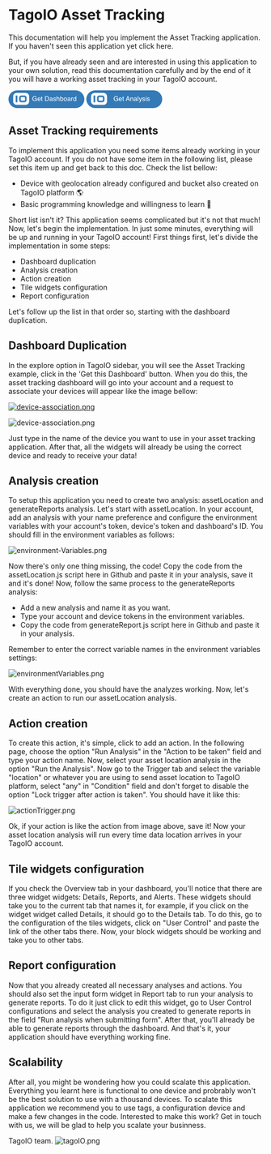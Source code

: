 # TagoIO Asset Tracking

This documentation will help you implement the Asset Tracking application. If you haven't seen this application yet click here.

But, if you have already seen and are interested in using this application to your own solution, read this documentation carefully and by the end of it you will have a working asset tracking in your TagoIO account.

[![Get Dashboard](/images/getdashboard.png)](https://admin.develop.tago.io/explore)
[![Get Dashboard](https://github.com/tago-io/explore-asset-tracking/blob/master/images/getAnalysis.png)](https://admin.develop.tago.io/explore)

## Asset Tracking requirements
To implement this application you need some items already working in your TagoIO account. If you do not have some item in the following list, please set this item up and get back to this doc. Check the list bellow:

- Device with geolocation already configured and bucket also created on TagoIO platform 🌎
- Basic programming knowledge and willingness to learn :rocket:

Short list isn't it? This application seems complicated but it's not that much! Now, let's begin the implementation. In just some minutes, everything will be up and running in your TagoIO account! First things first, let's divide the implementation in some steps:

- Dashboard duplication
- Analysis creation
- Action creation
- Tile widgets configuration
- Report configuration

Let's follow up the list in that order so, starting with the dashboard duplication.

## Dashboard Duplication
In the explore option in TagoIO sidebar, you will see the Asset Tracking example, click in the 'Get this Dashboard' button. When you do this, the asset tracking dashboard will go into your account and a request to associate your devices will appear like the image bellow:

[![device-association.png](https://i.postimg.cc/5tDx5g7C/Screenshot-2019-07-08-Dashboard-Asset-Tracking-2.png)](https://admin.develop.tago.io/explore)

![device-association.png](https://i.postimg.cc/5tDx5g7C/Screenshot-2019-07-08-Dashboard-Asset-Tracking-2.png)

Just type in the name of the device you want to use in your asset tracking application. After that, all the widgets will already be using the correct device and ready to receive your data!

## Analysis creation
To setup this application you need to create two analysis: assetLocation and generateReports analysis. Let's start with assetLocation. In your account, add an analysis with your name preference and configure the environment variables with your account's token, device's token and dashboard's ID. You should fill in the environment variables as follows:

![environment-Variables.png](https://i.postimg.cc/3NwbdFKy/environment-Variables.png)

Now there's only one thing missing, the code! Copy the code from the assetLocation.js script here in Github and paste it in your analysis, save it and it's done! Now, follow the same process to the generateReports analysis:
- Add a new analysis and name it as you want.
- Type your account and device tokens in the environment variables.
- Copy the code from generateReport.js script here in Github and paste it in your analysis.

Remember to enter the correct variable names in the environment variables settings:

![environmentVariables.png](https://i.postimg.cc/X7qYbM0W/variable-Reports.png)

With everything done, you should have the analyzes working. Now, let's create an action to run our assetLocation analysis.

## Action creation
To create this action, it's simple, click to add an action. In the following page, choose the option "Run Analysis" in the "Action to be taken" field and type your action name. Now, select your asset location analysis in the option "Run the Analysis". Now go to the Trigger tab and select the variable "location" or whatever you are using to send asset location to TagoIO platform, select "any" in "Condition" field and don't forget to disable the option "Lock trigger after action is taken". You should have it like this:

![actionTrigger.png](https://i.postimg.cc/bwfWRbg5/Screenshot-2019-07-08-Action-Run-Insertion-with-correct-locati.png)

Ok, if your action is like the action from image above, save it! Now your asset location analysis will run every time data location arrives in your TagoIO account.

## Tile widgets configuration
If you check the Overview tab in your dashboard, you'll notice that there are three widget widgets: Details, Reports, and Alerts. These widgets should take you to the current tab that names it, for example, if you click on the widget widget called Details, it should go to the Details tab. To do this, go to the configuration of the tiles widgets, click on "User Control" and paste the link of the other tabs there. Now, your block widgets should be working and take you to other tabs.

## Report configuration
Now that you already created all necessary analyses and actions. You should also set the input form widget in Report tab to run your analysis to generate reports. To do it just click to edit this widget, go to User Control configurations and select the analysis you created to generate reports in the field "Run analysis when submitting form". After that, you'll already be able to generate reports through the dashboard. And that's it, your application should have everything working fine.

## Scalability
After all, you might be wondering how you could scalate this application. Everything you learnt here is functional to one device and probrably won't be the best solution to use with a thousand devices. To scalate this application we recommend you to use tags, a configuration device and make a few changes in the code. Interested to make this work? Get in touch with us, we will be glad to help you scalate your businness.

TagoIO team. ![tagoIO.png](https://admin.tago.io/favicon-16x16.png?v=jw7PBgLGRl)
